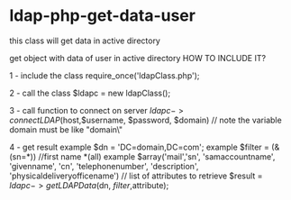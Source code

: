 # ldap-php-get-data-user
this class will get data in active directory

get object with data of user in active directory
HOW TO INCLUDE IT?

1 - include the class 
require_once('ldapClass.php');

2 - call the class
$ldapc = new ldapClass();

3 - call function to connect on server
$ldapc->connectLDAP($host,$username, $password, $domain) // note the variable domain must be like "domain\\"

4 - get result
example $dn = 'DC=domain,DC=com';
example $filter = (&(sn=*)) //first name *(all)
example $array('mail','sn', 'samaccountname', 'givenname', 'cn', 'telephonenumber', 'description', 'physicaldeliveryofficename') // list of attributes to retrieve
$result = $ldapc->getLDAPData($dn, $filter,$attribute);
